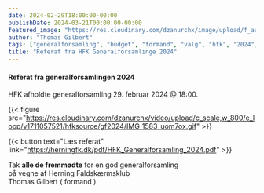```yaml
---
date: 2024-02-29T18:00:00-00:00
publishDate: 2024-03-21T00:00:00-00:00
featured_image: "https://res.cloudinary.com/dzanurchx/image/upload/f_auto,q_auto/v1/hfksource/gf2024/IMG_1583_axzkft"
author: "Thomas Gilbert"
tags: ["generalforsamling", "budget", "formand", "valg", "hfk", "2024", "herning", "faldskærmsklub"]
title: "Referat fra HFK Generalforsamlinge 2024"
---
```

#### Referat fra generalforsamlingen 2024
HFK afholdte generalforsamling 29. februar 2024 @ 18:00.

{{< figure src="https://res.cloudinary.com/dzanurchx/video/upload/c_scale,w_800/e_loop/v1711057521/hfksource/gf2024/IMG_1583_uom7ox.gif" >}}

{{< button text="Læs referat" link="https://herningfk.dk/pdf/HFK_Generalforsamling_2024.pdf" >}}

Tak **alle de fremmødte** for en god generalforsamling  
på vegne af Herning Faldskærmsklub  
Thomas Gilbert ( formand )
